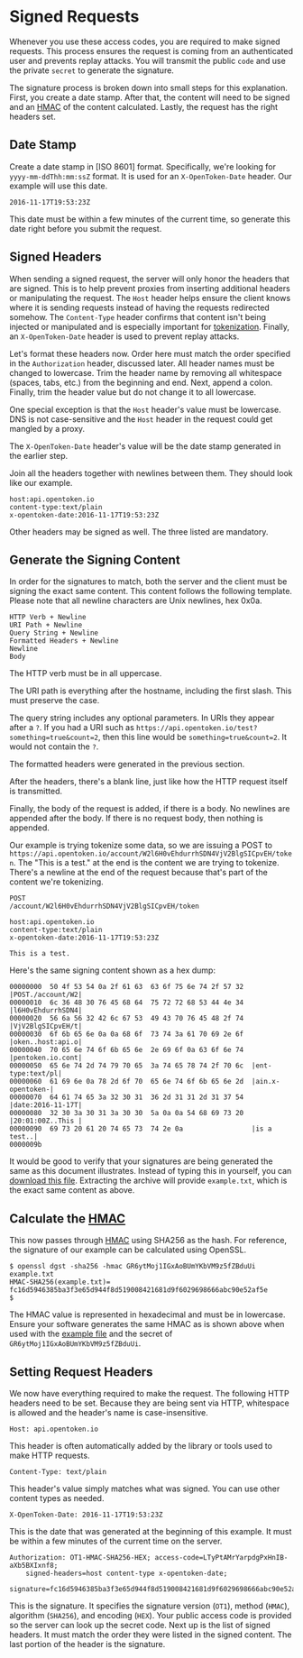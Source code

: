 Signed Requests
===============

Whenever you use these access codes, you are required to make signed requests.  This process ensures the request is coming from an authenticated user and prevents replay attacks.  You will transmit the public `code` and use the private `secret` to generate the signature.

The signature process is broken down into small steps for this explanation.  First, you create a date stamp.  After that, the content will need to be signed and an [HMAC] of the content calculated.  Lastly, the request has the right headers set.


Date Stamp
----------

Create a date stamp in [ISO 8601] format.  Specifically, we're looking for `yyyy-mm-ddThh:mm:ssZ` format.  It is used for an `X-OpenToken-Date` header.  Our example will use this date.

    2016-11-17T19:53:23Z

This date must be within a few minutes of the current time, so generate this date right before you submit the request.


Signed Headers
--------------

When sending a signed request, the server will only honor the headers that are signed.  This is to help prevent proxies from inserting additional headers or manipulating the request.  The `Host` header helps ensure the client knows where it is sending requests instead of having the requests redirected somehow.  The `Content-Type` header confirms that content isn't being injected or manipulated and is especially important for [tokenization](tokens.md).  Finally, an `X-OpenToken-Date` header is used to prevent replay attacks.

Let's format these headers now.  Order here must match the order specified in the `Authorization` header, discussed later.  All header names must be changed to lowercase.  Trim the header name by removing all whitespace (spaces, tabs, etc.) from the beginning and end.  Next, append a colon.  Finally, trim the header value but do not change it to all lowercase.

One special exception is that the `Host` header's value must be lowercase.  DNS is not case-sensitive and the `Host` header in the request could get mangled by a proxy.

The `X-OpenToken-Date` header's value will be the date stamp generated in the earlier step.

Join all the headers together with newlines between them.  They should look like our example.

    host:api.opentoken.io
    content-type:text/plain
    x-opentoken-date:2016-11-17T19:53:23Z

Other headers may be signed as well.  The three listed are mandatory.


Generate the Signing Content
----------------------------

In order for the signatures to match, both the server and the client must be signing the exact same content.  This content follows the following template.  Please note that all newline characters are Unix newlines, hex 0x0a.

    HTTP Verb + Newline
    URI Path + Newline
    Query String + Newline
    Formatted Headers + Newline
    Newline
    Body

The HTTP verb must be in all uppercase.

The URI path is everything after the hostname, including the first slash.  This must preserve the case.

The query string includes any optional parameters.  In URIs they appear after a `?`.  If you had a URI such as `https://api.opentoken.io/test?something=true&count=2`, then this line would be `something=true&count=2`.  It would not contain the `?`.

The formatted headers were generated in the previous section.

After the headers, there's a blank line, just like how the HTTP request itself is transmitted.

Finally, the body of the request is added, if there is a body.  No newlines are appended after the body.  If there is no request body, then nothing is appended.

Our example is trying tokenize some data, so we are issuing a POST to `https://api.opentoken.io/account/W2l6H0vEhdurrhSDN4VjV2BlgSICpvEH/token`.  The "This is a test." at the end is the content we are trying to tokenize.  There's a newline at the end of the request because that's part of the content we're tokenizing.

    POST
    /account/W2l6H0vEhdurrhSDN4VjV2BlgSICpvEH/token

    host:api.opentoken.io
    content-type:text/plain
    x-opentoken-date:2016-11-17T19:53:23Z

    This is a test.

Here's the same signing content shown as a hex dump:

    00000000  50 4f 53 54 0a 2f 61 63  63 6f 75 6e 74 2f 57 32  |POST./account/W2|
    00000010  6c 36 48 30 76 45 68 64  75 72 72 68 53 44 4e 34  |l6H0vEhdurrhSDN4|
    00000020  56 6a 56 32 42 6c 67 53  49 43 70 76 45 48 2f 74  |VjV2BlgSICpvEH/t|
    00000030  6f 6b 65 6e 0a 0a 68 6f  73 74 3a 61 70 69 2e 6f  |oken..host:api.o|
    00000040  70 65 6e 74 6f 6b 65 6e  2e 69 6f 0a 63 6f 6e 74  |pentoken.io.cont|
    00000050  65 6e 74 2d 74 79 70 65  3a 74 65 78 74 2f 70 6c  |ent-type:text/pl|
    00000060  61 69 6e 0a 78 2d 6f 70  65 6e 74 6f 6b 65 6e 2d  |ain.x-opentoken-|
    00000070  64 61 74 65 3a 32 30 31  36 2d 31 31 2d 31 37 54  |date:2016-11-17T|
    00000080  32 30 3a 30 31 3a 30 30  5a 0a 0a 54 68 69 73 20  |20:01:00Z..This |
    00000090  69 73 20 61 20 74 65 73  74 2e 0a                 |is a test..|
    0000009b

It would be good to verify that your signatures are being generated the same as this document illustrates.  Instead of typing this in yourself, you can [download this file](signing-content.zip).  Extracting the archive will provide `example.txt`, which is the exact same content as above.


Calculate the [HMAC]
--------------------

This now passes through [HMAC] using SHA256 as the hash.  For reference, the signature of our example can be calculated using OpenSSL.

    $ openssl dgst -sha256 -hmac GR6ytMoj1IGxAoBUmYKbVM9z5fZBduUi example.txt
    HMAC-SHA256(example.txt)= fc16d5946385ba3f3e65d944f8d519008421681d9f6029698666abc90e52af5e
    $

The HMAC value is represented in hexadecimal and must be in lowercase.  Ensure your software generates the same HMAC as is shown above when used with the [example file](signing-content.zip) and the secret of `GR6ytMoj1IGxAoBUmYKbVM9z5fZBduUi`.


Setting Request Headers
-----------------------

We now have everything required to make the request.  The following HTTP headers need to be set.  Because they are being sent via HTTP, whitespace is allowed and the header's name is case-insensitive.

    Host: api.opentoken.io

This header is often automatically added by the library or tools used to make HTTP requests.

    Content-Type: text/plain

This header's value simply matches what was signed.  You can use other content types as needed.

    X-OpenToken-Date: 2016-11-17T19:53:23Z

This is the date that was generated at the beginning of this example.  It must be within a few minutes of the current time on the server.

    Authorization: OT1-HMAC-SHA256-HEX; access-code=LTyPtAMrYarpdgPxHnIB-aXb5BXIxnf8;
        signed-headers=host content-type x-opentoken-date;
        signature=fc16d5946385ba3f3e65d944f8d519008421681d9f6029698666abc90e52af5e

This is the signature.  It specifies the signature version (`OT1`), method (`HMAC`), algorithm (`SHA256`), and encoding (`HEX`).  Your public access code is provided so the server can look up the secret code.  Next up is the list of signed headers.  It must match the order they were listed in the signed content.  The last portion of the header is the signature.

[account]: account.md
[HMAC]: https://tools.ietf.org/html/rfc2104f

